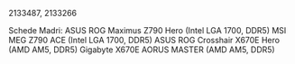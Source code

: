 2133487, 2133266

Schede Madri:
ASUS ROG Maximus Z790 Hero (Intel LGA 1700, DDR5)
MSI MEG Z790 ACE (Intel LGA 1700, DDR5)
ASUS ROG Crosshair X670E Hero (AMD AM5, DDR5)
Gigabyte X670E AORUS MASTER (AMD AM5, DDR5)
